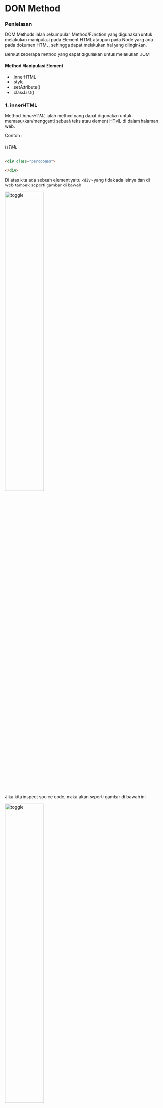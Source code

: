 # DOM Method  


### Penjelasan 

DOM Methods ialah sekumpulan Method/Function yang digunakan untuk melakukan manipulasi pada Element HTML ataupun pada Node yang ada pada dokumen HTML, sehingga dapat melakukan hal yang diinginkan.

Berikut beberapa method yang dapat digunakan untuk melakukan DOM

#### Method Manipulasi Element 

* .innerHTML
* .style 
* .setAttribute()
* .classList()

### 1. innerHTML 

Method *.innerHTML* ialah method yang dapat digunakan untuk memasukkan/mengganti sebuah teks atau element HTML di dalam halaman web. 

Contoh :
###### HTML
```html
<div class="percobaan">

</div>
```
Di atas kita ada sebuah element yaitu ```<div>``` yang tidak ada isinya dan di web tampak seperti gambar di bawah

<img src="img/sebelum1.jpg" alt="toggle" width="50%">

Jika kita inspect source code, maka akan seperti gambar di bawah ini 

<img src="img/sebelum2.jpg" alt="toggle" width="50%">

Sekarang saya akan menambahkan ```<a>``` yang berisi text, dengan menggunakan method/fungsi `innerHTML` caranya:

- Pertama kita seleksi div nya
###### Javascript
```js
const app = document.getElementsByClassName('percobaan')[0];
```
- Kedua kita masukkan tag dan tulisannya 
```js 
const app = document.getElementsByClassName('percobaan')[0];
app.innerHTML = '<a>Menggunakkan innerHTML</a>';
```
- Maka di browser hasilnya akan seperti di bawah ini

<img src="img/hasilpage.jpg" alt="toggle" width="50%">

 Jika kita inspect source code, maka akan berubah seperti ini 

<img src="img/hasilcode.jpg" alt="toggle" width="50%">

Jika pada elemen HTML yang diisi ada isinya maka isinya akan ditimpa seperti contoh berikut 

###### HTML 
```html 
  <div class="percobaan2">
        <a>ini akan diganti dengan innerHTML</a>
    </div>
```

Di atas kita ada ```<div>``` seperti pada contoh pertama tapi kali ini memiiki isi ```<a>```

- Jika dibuka di web hasilnya seperti gambar di bawah 

<img src="img/sebelumc2.jpg" alt="toggle" width="50%">

- Jika kita inspect, maka akan seperti gambar di bawah 

<img src="img/codesebelum.jpg" alt="toggle" width="50%">

Di sini saya akan mengganti isi ```<div>``` yang merupakan ```<a>``` dengan ```<h1>``` berikut caranya :

- Pertama kita seleksi ```<div>``` nya
###### Javascript
```js
const app2 = document.getElementsByTagName('div')[1];
```
- Kedua kita masukkan ```<a>``` dan tulisannya 
```js 
const app2 = document.getElementsByTagName('div')[1];
app2.innerHTML = '<h1>Sudah di ganti</h1>';
```
- Maka di browser hasilnya akan seperti di bawah ini

<img src="img/sesudahc2.jpg" alt="toggle" width="50%">

 Jika kita inspect source code, maka akan berubah seperti ini 

<img src="img/codesesudah.jpg" alt="toggle" width="50%">

### 2. style

Method *.style* ialah method yang digunakan untuk memberikan style pada elemen HTML sebagaimana ketika menggunakan CSS, bedanya ini kita akan menggunakan javascript untuk memberikan stylenya, jika kita menggunakan metode ini untuk memberikan style pada suatu elemen, maka ini akan memberikan Inline CSS pada elemen tersebut .

Contoh 

Untuk contoh kali ini saya akan menggunakan kembali element HTML di materi sebelumnya, saya akan memberikan style pada ```<div>``` yang berada pada materi *.innerHTML* di atas, jadi kita langsung akan memberikan style dengan javascript dengan cara seperti ini 

- Pertama seleksi element yang akan diberi style dan di atas saya sudah melakukannya jadi saya tidak akan melakukannya lagi silahkan lihat gambar yang ada di bawah ini yang berasal dari materi *.innerHTML* di atas

<img src="img/hasilcode.jpg" alt="toggle" width="50%">

- Kedua kita berikan aksinya, kita berikan style nya 

###### Javascript

```js
app.style.backgroundColor = 'blue';
app2.style.borderRadius = '10px' ;
```

Maka di browser hasilnya akan seperti gambar di bawah ini

<img src="img/style3.jpg" alt="toggle" width="50%">

dan juga ini 

<img src="img/style1.jpg" alt="toggle" width="50%">

Jika kita inspect, hasilnya akan seperti ini 

<img src="img/style2.jpg" alt="toggle" width="50%">

dan juga ini 

<img src="img/style4.jpg" alt="toggle" width="50%">

> Jadi intinya dengan method ini kita bisa memberikan style pada element HTML tanpa file CSS dan untuk melakukannya cukup mudah tapi itu akan terlihat kurang rapi jika nanti yang di berikan style itu banyak.
> Yang perlu diperhatikan di sini ialah ketika kita memberikan style nama propertinya itu ditulis dengan metode camelCase jika terdiri dari dua kata seperti contoh di atas bukan disambung dengan tanda ```-``` karena tanda itu akan dibaca sebagai pengurangan oleh javascript, jika satu kata ya dapat ditulis sebagaimana biasanya.

### 3. setAttribute()

Method *.setAttribute()* ialah method untuk memberikan attribute pada element HTML, selain itu kita juga dapat menghapus dan mengganti isi dari suatu attribute dengan menggunakan method *.removeAttribute()* untuk menghapus. Singkatnya method ini digunakan untuk mengelola attribute dari suatu element.

Contoh 
 
 HTML 
 ```html
     <div class="percobaan3">
        <input type="text" class ="input">
    </div>
 ```

 Jika dibuka di web hasilnya seperti gambar di bawah ini 

 <img src="img/setattribut1.jpg" alt="toggle" width="50%">

Jika kita inspect, akan seperti ini 

<img src="img/setattribut2.jpg" alt="toggle" width="50%">


Di atas, ada sebuah ```<div>``` yang berisi ```<input>```, dalam contoh kali ini kita akan mengelola attribute pada kedua tag tersebut, caranya

- Pertama kita seleksi dulu element yang akan dimanipulasi

###### Javascript
```js
const app3 = document.getElementsByTagName("div")[2];
const input = document.getElementsByTagName("input")[0];
```
- Kedua kita manipulasi 
  * Pertama kita gunakan *.setAttribute* untuk memberikan atribut tambahan 

  ```js 
  input.setAttribute('name', 'input');
  ```

  Hasilnya seperti gambar di bawah ini jika di inspect

  <img src="img/settattribute3.jpg" alt="toggle" width="50%">

  * Kedua kita gunakan *.removeAttribute* untuk menghapus atribut class karena tidak akan digunakan lagi 
  ```js
  input.removeAttribute('class', "input");
  ```
  
Jika kita inspect, akan seperti gambar di bawah ini

  <img src="img/setattribute.jpg" alt="toggle" width="50%">


### 4. classList

Method *.classList* ialah method yang digunakan untuk mengelola class pada suatu elemen HTML.


> Ada beberapa method yang dapat digunakan mengelola class dengan method *.classList*

1. .classList.add() Untuk Menambah class

Contoh 

 Untuk contohnya saya akan menggunakan lagi element ```<div>``` yang ada pada materi *.setAttribute* jadi kita akan menambahkan class pada ```<div>``` yang ada pada materi *.setAttribute* tersebut
> jadi sekarang saya akan langsung untuk menambahkan class karena sebelumnya sudah saya seleksi pada materi *.setAttribute* diatas

Sebelumnya kita lihat dulu gambar sebelum ditambahkan 
 
<img src="img/setattribut1.jpg" alt="toggle" width="50%">

dan jika kita inspect, maka akan seperti gambar di bawah ini

<img src="img/setattribute.jpg" alt="toggle" width="50%">

```js
app3.classList.add('gradient');
```
Jadi di atas saya sudah memberikan class gradient yang memiliki style css seperti di bawah ini
```css
 .gradient{
        background: linear-gradient(to bottom, blue , yellow , red );
        border-radius: 10px;
        border-color: transparent;
    }
```
Berikut hasil setelah class gradient ditambahkan

<img src="img/classlist5.jpg" alt="toggle" width="50%">

dan jika kita inspect, maka akan seperti gambar di bawah ini 

<img src="img/classlist1.jpg" alt="toggle" width="50%">

2. .classList.remove() Untuk Menghapus class

 Untuk contohnya saya juga akan menggunakan lagi element ```<div>``` yang ada pada materi *.setAttribute* jadi kita akan menambahkan class pada ```<div>``` yang ada pada materi *.setAttribute* 
 
> Jadi sekarang saya akan langsung untuk menghapus class karena sebelumnya sudah saya seleksi pada materi *.setAttribute* di atas kita akan menghapus class percobaan tiga pada ```<div>``` tersebut

Sebelum itu kita lihat dulu kodenya jika kita inspect sebelum hapus class percobaan.

<img src="img/classlist1.jpg" alt="toggle" width="50%">

```js
app3.classList.remove('percobaan3');
```

dan jika kita inspect, maka akan seperti gambar di bawah ini

<img src="img/classlist2.jpg" alt="toggle" width="50%">


3. .classList.replace() Untuk Mengganti class

 Untuk contohnya saya akan menggunakan element ```<div>``` yang ada pada materi *.innerHTML* jadi kita akan mengganti class pada ```<div>``` yang ada pada materi *.innerHTML* tersebut dari class percobaan2 menjadi gradient

 Sebelumnya kita lihat dulu sebelum di ganti classnya 

<img src="img/style1.jpg" alt="toggle" width="50%">


dan jika kita inspect, maka akan seperti gambar di bawah ini


<img src="img/style4.jpg" alt="toggle" width="50%">


 ```js 
 app2.classList.replace('percobaan2', 'gradient');
 ```
Berikut hasilnya setelah class-nya dirubah 

<img src="img/classlist3.jpg" alt="toggle" width="50%">

dan jika kita inspect, maka akan seperti gambar di bawah ini

<img src="img/classlist4.jpg" alt="toggle" width="50%">
---

[<img align="left" src="https://api.bellshade.org/badge/navigation?badgeType=previous&text=Collections" />](../003_Collections)

[<img align="right" src="https://api.bellshade.org/badge/navigation?badgeType=next&text=Events" />](../005_Events)